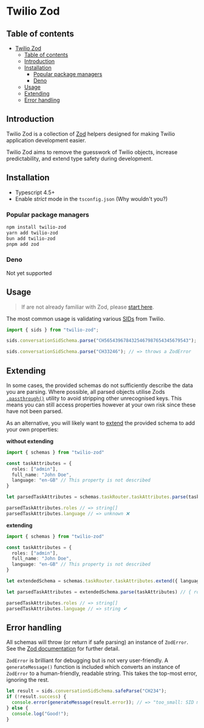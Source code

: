 # Twilio Zod

## Table of contents

- [Twilio Zod](#twilio-zod)
  - [Table of contents](#table-of-contents)
  - [Introduction](#introduction)
  - [Installation](#installation)
    - [Popular package managers](#popular-package-managers)
    - [Deno](#deno)
  - [Usage](#usage)
  - [Extending](#extending)
  - [Error handling](#error-handling)

## Introduction

Twilio Zod is a collection of [Zod](https://github.com/colinhacks/zod) helpers designed for making Twilio application development easier.

Twilio Zod aims to remove the guesswork of Twilio objects, increase predictability, and extend type safety during development.

## Installation

- Typescript 4.5+
- Enable _strict_ mode in the `tsconfig.json` (Why wouldn't you?)

### Popular package managers

```sh
npm install twilio-zod
yarn add twilio-zod
bun add twilio-zod
pnpm add zod
```

### Deno

Not yet supported

## Usage

> If are not already familiar with Zod, please [start here](https://github.com/colinhacks/zod).

The most common usage is validating various [SIDs](https://www.twilio.com/docs/glossary/what-is-a-sid) from Twilio.

```ts
import { sids } from "twilio-zod";

sids.conversationSidSchema.parse("CH5654396784325467987654345679543"); // => "CH5654396784325467987654345679543"

sids.conversationSidSchema.parse("CH33246"); // => throws a ZodError
```

## Extending

In some cases, the provided schemas do not sufficiently describe the data you are parsing. Where possible, all parsed objects utilise Zods [`.passthrough()`](https://zod.dev/?id=passthrough) utility to avoid stripping other unrecognised keys. This means you can still access properties however at your own risk since these have not been parsed.

As an alternative, you will likely want to [extend](https://zod.dev/?id=extend) the provided schema to add your own properties:

**without extending**
```ts
import { schemas } from "twilio-zod"

const taskAttributes = {
  roles: ["admin"],
  full_name: "John Doe",
  language: "en-GB" // This property is not described
}

let parsedTaskAttributes = schemas.taskRouter.taskAttributes.parse(taskAttributes) // { roles: ["admin"], ... }

parsedTaskAttributes.roles // => string[]
parsedTaskAttributes.language // => unknown ❌
```

**extending**
```ts
import { schemas } from "twilio-zod"

const taskAttributes = {
  roles: ["admin"],
  full_name: "John Doe",
  language: "en-GB" // This property is not described
}

let extendedSchema = schemas.taskRouter.taskAttributes.extend({ language: z.string() })

let parsedTaskAttributes = extendedSchema.parse(taskAttributes) // { roles: ["admin"], ... }

parsedTaskAttributes.roles // => string[]
parsedTaskAttributes.language // => string ✔
```

## Error handling

All schemas will throw (or return if safe parsing) an instance of `ZodError`. See the [Zod documentation](https://github.com/colinhacks/zod/blob/master/README.md#error-handling) for further detail.

`ZodError` is brilliant for debugging but is not very user-friendly. A `generateMessage()` function is included which converts an instance of `ZodError` to a human-friendly, readable string. This takes the top-most error, ignoring the rest.

```ts
let result = sids.conversationSidSchema.safeParse("CH234");
if (!result.success) {
  console.error(generateMessage(result.error)); // => "too_small: SID must be 34 characters in length"
} else {
  console.log("Good!");
}
```
